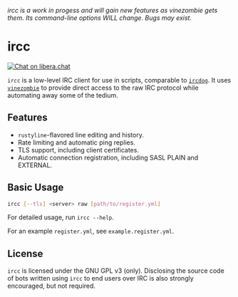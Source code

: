 *ircc is a work in progess
and will gain new features as vinezombie gets them.
Its command-line options WILL change.
Bugs may exist.*

# ircc

[![Chat on libera.chat](https://img.shields.io/badge/libera.chat-%23vinezombie-blueviolet)](https://web.libera.chat/gamja/?channel=#vinezombie)

`ircc` is a low-level IRC client for use in scripts,
comparable to [`ircdog`](https://github.com/ergochat/ircdog).
It uses [`vinezombie`](https://github.com/vinezombie/vinezombie)
to provide direct access to the raw IRC protocol while
automating away some of the tedium.

## Features

- `rustyline`-flavored line editing and history.
- Rate limiting and automatic ping replies.
- TLS support, including client certificates.
- Automatic connection registration, including SASL PLAIN and EXTERNAL.

## Basic Usage

```sh
ircc [--tls] <server> raw [path/to/register.yml]
```

For detailed usage, run `ircc --help`.

For an example `register.yml`, see `example.register.yml`.

## License

`ircc` is licensed under the GNU GPL v3 (only).
Disclosing the source code of bots written using `ircc` to
end users over IRC is also strongly encouraged, but not required.
